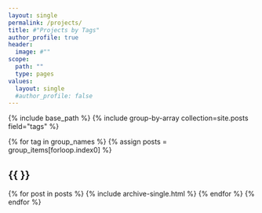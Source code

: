```yaml
---
layout: single 
permalink: /projects/
title: #"Projects by Tags"
author_profile: true
header:
  image: #""
scope:
  path: ""
  type: pages
values:
  layout: single
  #author_profile: false
---
```

{% include base_path %}
{% include group-by-array collection=site.posts field="tags" %}

{% for tag in group_names %}
  {% assign posts = group_items[forloop.index0] %}
  <h2 id="{{ tag | slugify }}" class="archive__subtitle">{{ }}</h2>
  {% for post in posts %}
    {% include archive-single.html %}
  {% endfor %}
{% endfor %}
